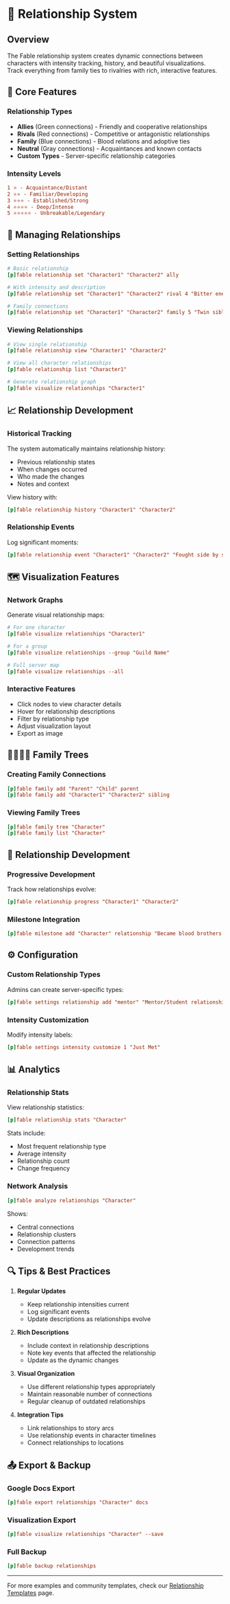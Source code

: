 # 👥 Relationship System

## Overview

The Fable relationship system creates dynamic connections between characters with intensity tracking, history, and beautiful visualizations. Track everything from family ties to rivalries with rich, interactive features.

## 🤝 Core Features

### Relationship Types

- **Allies** (Green connections) - Friendly and cooperative relationships
- **Rivals** (Red connections) - Competitive or antagonistic relationships
- **Family** (Blue connections) - Blood relations and adoptive ties
- **Neutral** (Gray connections) - Acquaintances and known contacts
- **Custom Types** - Server-specific relationship categories

### Intensity Levels

```ini
1 ⭐ - Acquaintance/Distant
2 ⭐⭐ - Familiar/Developing
3 ⭐⭐⭐ - Established/Strong
4 ⭐⭐⭐⭐ - Deep/Intense
5 ⭐⭐⭐⭐⭐ - Unbreakable/Legendary
```

## 📝 Managing Relationships

### Setting Relationships

```ini
# Basic relationship
[p]fable relationship set "Character1" "Character2" ally

# With intensity and description
[p]fable relationship set "Character1" "Character2" rival 4 "Bitter enemies since the artifact theft"

# Family connections
[p]fable relationship set "Character1" "Character2" family 5 "Twin siblings"
```

### Viewing Relationships

```ini
# View single relationship
[p]fable relationship view "Character1" "Character2"

# View all character relationships
[p]fable relationship list "Character1"

# Generate relationship graph
[p]fable visualize relationships "Character1"
```

## 📈 Relationship Development

### Historical Tracking

The system automatically maintains relationship history:

- Previous relationship states
- When changes occurred
- Who made the changes
- Notes and context

View history with:

```ini
[p]fable relationship history "Character1" "Character2"
```

### Relationship Events

Log significant moments:

```ini
[p]fable relationship event "Character1" "Character2" "Fought side by side against the dragon"
```

## 🗺️ Visualization Features

### Network Graphs

Generate visual relationship maps:

```ini
# For one character
[p]fable visualize relationships "Character1"

# For a group
[p]fable visualize relationships --group "Guild Name"

# Full server map
[p]fable visualize relationships --all
```

### Interactive Features

- Click nodes to view character details
- Hover for relationship descriptions
- Filter by relationship type
- Adjust visualization layout
- Export as image

## 👨‍👩‍👧‍👦 Family Trees

### Creating Family Connections

```ini
[p]fable family add "Parent" "Child" parent
[p]fable family add "Character1" "Character2" sibling
```

### Viewing Family Trees

```ini
[p]fable family tree "Character"
[p]fable family list "Character"
```

## 🔄 Relationship Development

### Progressive Development

Track how relationships evolve:

```ini
[p]fable relationship progress "Character1" "Character2"
```

### Milestone Integration

```ini
[p]fable milestone add "Character" relationship "Became blood brothers with Char2"
```

## ⚙️ Configuration

### Custom Relationship Types

Admins can create server-specific types:

```ini
[p]fable settings relationship add "mentor" "Mentor/Student relationships"
```

### Intensity Customization

Modify intensity labels:

```ini
[p]fable settings intensity customize 1 "Just Met"
```

## 📊 Analytics

### Relationship Stats

View relationship statistics:

```ini
[p]fable relationship stats "Character"
```

Stats include:

- Most frequent relationship type
- Average intensity
- Relationship count
- Change frequency

### Network Analysis

```ini
[p]fable analyze relationships "Character"
```

Shows:

- Central connections
- Relationship clusters
- Connection patterns
- Development trends

## 🔍 Tips & Best Practices

1. **Regular Updates**

   - Keep relationship intensities current
   - Log significant events
   - Update descriptions as relationships evolve

2. **Rich Descriptions**

   - Include context in relationship descriptions
   - Note key events that affected the relationship
   - Update as the dynamic changes

3. **Visual Organization**

   - Use different relationship types appropriately
   - Maintain reasonable number of connections
   - Regular cleanup of outdated relationships

4. **Integration Tips**
   - Link relationships to story arcs
   - Use relationship events in character timelines
   - Connect relationships to locations

## 📤 Export & Backup

### Google Docs Export

```ini
[p]fable export relationships "Character" docs
```

### Visualization Export

```ini
[p]fable visualize relationships "Character" --save
```

### Full Backup

```ini
[p]fable backup relationships
```

---

For more examples and community templates, check our [Relationship Templates](Relationship-Templates) page.
